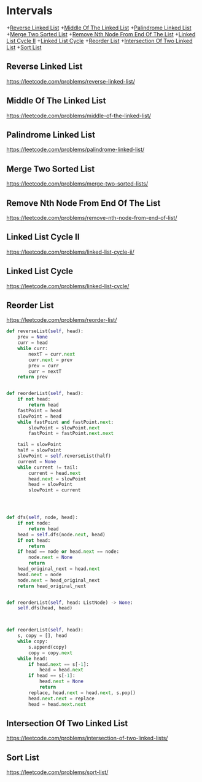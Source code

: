 # Intervals

+[Reverse Linked List](#reverse-linked-list)
+[Middle Of The Linked List](#middle-of-the-linked-list)
+[Palindrome Linked List](#palindrome-linked-list)
+[Merge Two Sorted List](#merge-two-sorted-list)
+[Remove Nth Node From End Of The List](#remove-nth-node-from-end-of-the-list)
+[Linked List Cycle II](#linked-list-cycle-ii)
+[Linked List Cycle](#linked-list-cycle)
+[Reorder List](#reorder-list)
+[Intersection Of Two Linked List](#intersection-of-two-linked-list)
+[Sort List](#sort-list)

## Reverse Linked List

https://leetcode.com/problems/reverse-linked-list/

## Middle Of The Linked List

https://leetcode.com/problems/middle-of-the-linked-list/

## Palindrome Linked List

https://leetcode.com/problems/palindrome-linked-list/

## Merge Two Sorted List

https://leetcode.com/problems/merge-two-sorted-lists/

## Remove Nth Node From End Of The List

https://leetcode.com/problems/remove-nth-node-from-end-of-list/

## Linked List Cycle II

https://leetcode.com/problems/linked-list-cycle-ii/

## Linked List Cycle 

https://leetcode.com/problems/linked-list-cycle/

## Reorder List

https://leetcode.com/problems/reorder-list/

```python
def reverseList(self, head):
    prev = None
    curr = head
    while curr:
        nextT = curr.next
        curr.next = prev
        prev = curr
        curr = nextT
    return prev


def reorderList(self, head):
    if not head:
        return head
    fastPoint = head
    slowPoint = head
    while fastPoint and fastPoint.next:
        slowPoint = slowPoint.next
        fastPoint = fastPoint.next.next

    tail = slowPoint
    half = slowPoint
    slowPoint = self.reverseList(half)
    current = None
    while current != tail:
        current = head.next
        head.next = slowPoint
        head = slowPoint
        slowPoint = current




def dfs(self, node, head):
    if not node:
        return head
    head = self.dfs(node.next, head)
    if not head:
        return
    if head == node or head.next == node:
        node.next = None
        return
    head_original_next = head.next
    head.next = node
    node.next = head_original_next
    return head_original_next


def reorderList(self, head: ListNode) -> None:
    self.dfs(head, head)



def reorderList(self, head):
    s, copy = [], head
    while copy:
        s.append(copy)
        copy = copy.next
    while head:
        if head.next == s[-1]:
            head = head.next
        if head == s[-1]:
            head.next = None
            return
        replace, head.next = head.next, s.pop()
        head.next.next = replace
        head = head.next.next

```

## Intersection Of Two Linked List

https://leetcode.com/problems/intersection-of-two-linked-lists/

## Sort List

https://leetcode.com/problems/sort-list/
